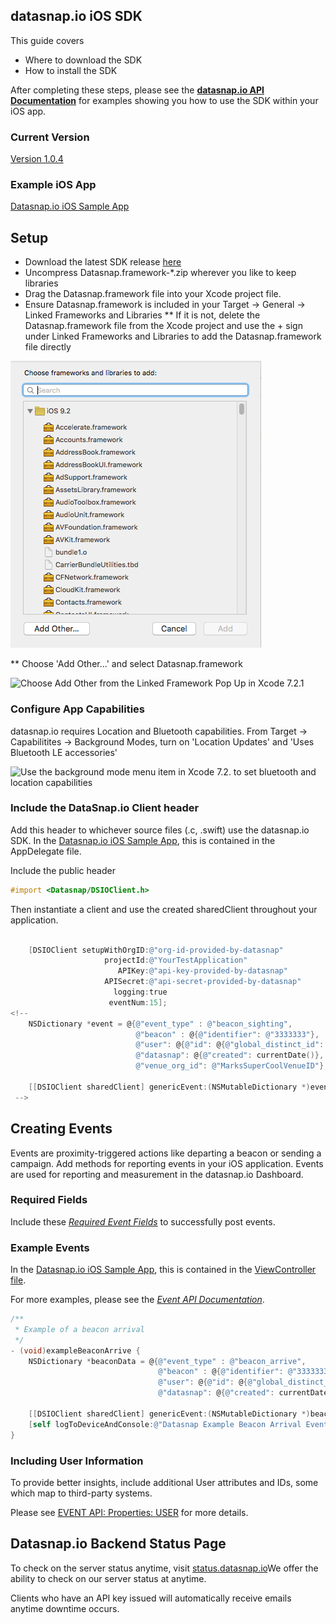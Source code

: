 ## datasnap.io iOS SDK

This guide covers
* Where to download the SDK
* How to install the SDK

After completing these steps, please see the **[datasnap.io API Documentation](http://docs.datasnapio.apiary.io/)** for examples showing you how to use the SDK within your iOS app.


### Current Version

[Version 1.0.4](https://github.com/datasnap-io/datasnap-ios-sdk/releases/download/1.0.4/Datasnap.framework-1.0.4.zip)

### Example iOS App

[Datasnap.io iOS Sample App](https://github.com/datasnap-io/datasnap-ios-generic-sample)



## Setup
* Download the latest SDK release [here](https://github.com/datasnap-io/datasnap-ios-sdk/releases/download/1.0.4/Datasnap.framework-1.0.4.zip)
* Uncompress Datasnap.framework-*.zip wherever you like to keep libraries
* Drag the Datasnap.framework file into your Xcode project file.
* Ensure Datasnap.framework is included in your Target -> General -> Linked Frameworks and Libraries
** If it is not, delete the Datasnap.framework file from the Xcode project and use the + sign under Linked Frameworks and Libraries to add the Datasnap.framework file directly

![Add a framework from the General menu in Xcode 7.2.1](https://github.com/datasnap-io/datasnap-ios-sdk/blob/readme/readme_images/addFramework.png "Adding a framework in Xcode 7.2.1")

** Choose 'Add Other...' and select Datasnap.framework

![Choose Add Other from the Linked Framework Pop Up in Xcode 7.2.1](https://github.com/datasnap-io/datasnap-ios-sdk/readme_images/linkedFramework.png "Adding a framework in Xcode 7.2.1")



### Configure App Capabilities
datasnap.io requires Location and Bluetooth capabilities. From Target -> Capabilitites -> Background Modes, turn on 'Location Updates' and 'Uses Bluetooth LE accessories'

![Use the background mode menu item in Xcode 7.2. to set bluetooth and location capabilities](https://github.com/datasnap-io/datasnap-ios-sdk/readme_images/backgroundModes.png "Configuring datasnap.io background capabilities in Xcode 7.2.1")



### Include the DataSnap.io Client header

Add this header to whichever source files (.c, .swift) use the datasnap.io SDK. In the [Datasnap.io iOS Sample App](https://github.com/datasnap-io/datasnap-ios-generic-sample), this is contained in the AppDelegate file.

Include the public header
```objective-C
#import <Datasnap/DSIOClient.h>
```

Then instantiate a client and use the created sharedClient throughout your application.

```objective-C

    [DSIOClient setupWithOrgID:@"org-id-provided-by-datasnap"
                     projectId:@"YourTestApplication"
                        APIKey:@"api-key-provided-by-datasnap"
                     APISecret:@"api-secret-provided-by-datasnap"
                       logging:true
                      eventNum:15];
<!-- 
    NSDictionary *event = @{@"event_type" : @"beacon_sighting",
                            @"beacon" : @{@"identifier": @"3333333"},
                            @"user": @{@"id": @{@"global_distinct_id": global_distinct_id}},
                            @"datasnap": @{@"created": currentDate()},
                            @"venue_org_id": @"MarksSuperCoolVenueID"};
    
    [[DSIOClient sharedClient] genericEvent:(NSMutableDictionary *)event];
 -->
```


## Creating Events

Events are proximity-triggered actions like departing a beacon or sending a campaign. Add methods for reporting events in your iOS application. Events are used for reporting and measurement in the datasnap.io Dashboard.


### Required Fields

Include these *[Required Event Fields](http://docs.datasnapio.apiary.io/#introduction/sending-events/required-event-fields)* to successfully post events.



### Example Events

In the [Datasnap.io iOS Sample App](https://github.com/datasnap-io/datasnap-ios-generic-sample), this is contained in the [ViewController file](https://github.com/datasnap-io/datasnap-ios-generic-sample/blob/master/dataSnapSample/ViewController.m).

For more examples, please see the *[Event API Documentation](http://docs.datasnapio.apiary.io/#reference/0/example-events)*.

``` objective-C
/**
 * Example of a beacon arrival
 */
- (void)exampleBeaconArrive {
    NSDictionary *beaconData = @{@"event_type" : @"beacon_arrive",
                                 @"beacon" : @{@"identifier": @"3333333"},
                                 @"user": @{@"id": @{@"global_distinct_id": global_distinct_id}},
                                 @"datasnap": @{@"created": currentDate()}};
    
    [[DSIOClient sharedClient] genericEvent:(NSMutableDictionary *)beaconData];
    [self logToDeviceAndConsole:@"Datasnap Example Beacon Arrival Event"];
}
```



### Including User Information

To provide better insights, include additional User attributes and IDs, some which map to third-party systems.

Please see [EVENT API: Properties: USER](http://docs.datasnapio.apiary.io/#introduction/event-properties/property:-user) for more details.





## Datasnap.io Backend Status Page

To check on the server status anytime, visit [status.datasnap.io](http://status.datasnap.io/)We offer the ability to check on our server status at anytime.

Clients who have an API key issued will automatically receive emails anytime downtime occurs.
